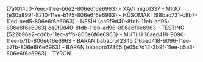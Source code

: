 {7af014c0-7eec-11ee-b6e2-806e6f6e6963} - XAVI
migo1337 - MIGO
{e30a899f-8210-11ee-b175-806e6f6e6963} - HÜSOMAKİ
{98bac731-c8b7-11ed-aed5-806e6f6e6963} - NESİH
{ca9f9d40-8fdb-11eb-ad96-806e6f6e6963} ca9f9d40-8fdb-11eb-ad96-806e6f6e6963 - TESTING
{522b96e2-cd6b-11ec-affb-806e6f6e6963} - MUTLU
16aed418-9096-11ee-b7fb-806e6f6e6963 - BARAN babapro12345
{16aed418-9096-11ee-b7fb-806e6f6e6963} - BARAN babapro12345
{e05d7d12-3b9f-11ee-b5a3-806e6f6e6963} - TYRON
